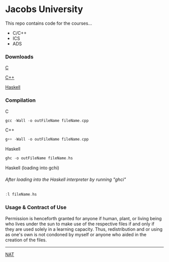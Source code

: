 # Jacobs University
This repo contains code for the courses...
* C/C++
* ICS
* ADS

### Downloads
[C](http://mingw-w64.org/doku.php/download/mingw-builds)

[C++](http://mingw-w64.org/doku.php/download/mingw-builds)

[Haskell](https://www.haskell.org/ghc/)


### Compilation

C
```c
gcc -Wall -o outFileName fileName.cpp
```

C++
```c++
g++ -Wall -o outFileName fileName.cpp
```

Haskell
```haskell
ghc -o outFileName fileName.hs
```

Haskell (loading into gchi)
###### After loading into the Haskell interpreter by running "ghci"
```haskell
:l fileName.hs
```

### Usage & Contract of Use 
Permission is henceforth granted for anyone if human, plant, or living being who lives under the sun to make use of the respective files if and only if they are used solely in a learning capacity. Thus, redistribution and or using as one's own is not condoned by myself or anyone who aided in the creation of the files.

---
[NAT](Use:https://github.com/Nat-07)